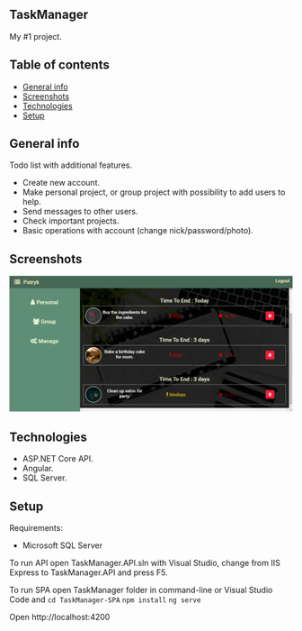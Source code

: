 ## TaskManager
My #1 project.

## Table of contents
* [General info](#general-info)
* [Screenshots](#screenshots)
* [Technologies](#technologies)
* [Setup](#setup)

## General info
Todo list with additional features.
* Create new account.
* Make personal project, or group project with possibility to add users to help.
* Send messages to other users.
* Check important projects.
* Basic operations with account (change nick/password/photo).

## Screenshots
![Example screenshot](./img/taskManagerExample.png)

## Technologies
* ASP.NET Core API.
* Angular.
* SQL Server.

## Setup
Requirements:
* Microsoft SQL Server

To run API open TaskManager.API.sln with Visual Studio,
change from IIS Express to TaskManager.API and press F5.

To run SPA open TaskManager folder in command-line or Visual Studio Code and
`cd TaskManager-SPA`
`npm install`
`ng serve`

Open http://localhost:4200
